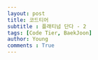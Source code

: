 ```yaml
---
layout: post
title: 코드티어
subtitle : 플래티넘 단다 - 2
tags: [Code Tier, BaekJoon]
author: Young
comments : True
---
```

